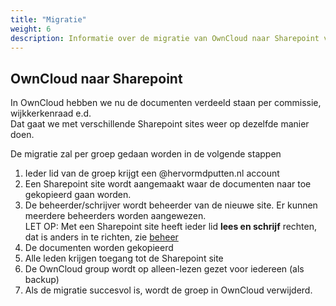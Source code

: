 ```yaml
---
title: "Migratie"   
weight: 6    
description: Informatie over de migratie van OwnCloud naar Sharepoint van Microsoft 365.
---
```


## OwnCloud naar Sharepoint

In OwnCloud hebben we nu de documenten verdeeld staan per commissie, wijkkerkenraad e.d.    
Dat gaat we met verschillende Sharepoint sites weer op dezelfde manier doen.    

De migratie zal per groep gedaan worden in de volgende stappen

1. Ieder lid van de groep krijgt een @hervormdputten.nl account
2. Een Sharepoint site wordt aangemaakt waar de documenten naar toe gekopieerd gaan worden.
2. De beheerder/schrijver wordt beheerder van de nieuwe site. Er kunnen meerdere beheerders worden aangewezen.    
   LET OP: Met een Sharepoint site heeft ieder lid **lees en schrijf** rechten, dat is anders in te richten, zie [beheer](../beheer)
4. De documenten worden gekopieerd
5. Alle leden krijgen toegang tot de Sharepoint site
6. De OwnCloud group wordt op alleen-lezen gezet voor iedereen (als backup)
7. Als de migratie succesvol is, wordt de groep in OwnCloud verwijderd.